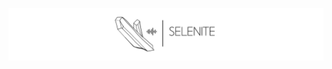 ![Selenite Logo](https://raw.githubusercontent.com/Selenite-Player/.github/master/assets/gh-banner.png)
